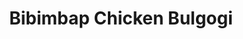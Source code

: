 ---
title: "Bibimbap Chicken Bulgogi"
type: "recipe"
tags: 
  - korean
  - chicken
  - fitmeal
source: "https://www.thetakeiteasychef.com/korean-bibimbap-with-chicken-bulgogi-recipe"
---